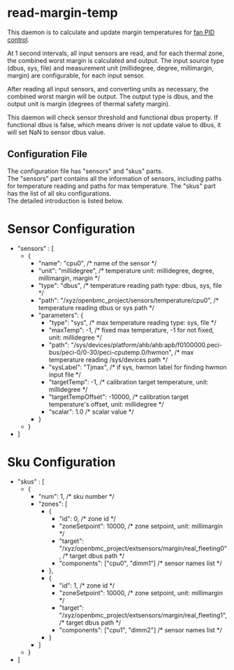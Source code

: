 # read-margin-temp

This daemon is to calculate and update margin temperatures for
[fan PID control](https://github.com/openbmc/phosphor-pid-control).   

At 1 second intervals, all input sensors are read, and for each thermal zone, the combined worst margin is calculated and output.
The input source type (dbus, sys, file) and measurement unit (millidegree, degree, millimargin, margin) are configurable, for each input sensor.

After reading all input sensors, and converting units as necessary, the combined worst margin will be output.
The output type is dbus, and the output unit is margin (degrees of thermal safety margin).

This daemon will check sensor threshold and functional dbus property.
If functional dbus is false, which means driver is not update value to dbus, 
it will set NaN to sensor dbus value.

## Configuration File

The configuration file has "sensors" and "skus" parts.  
The "sensors" part contains all the information of sensors,
including paths for temperature reading and paths for max temperature.
The "skus" part has the list of all sku configurations.  
The detailed introduction is listed below.

# Sensor Configuration

* "sensors" : [
    * {
        * "name": "cpu0",           /* name of the sensor */
        * "unit": "millidegree",    /* temperature unit: millidegree, degree, millimargin, margin */
        * "type": "dbus",           /* temperature reading path type: dbus, sys, file */
        * "path": "/xyz/openbmc_project/sensors/temperature/cpu0",   /* temperature reading dbus or sys path */
        * "parameters": {
            * "type": "sys",        /* max temperature reading type: sys, file */
            * "maxTemp": -1,        /* fixed max temperature, -1 for not fixed, unit: millidegree */
            * "path": "/sys/devices/platform/ahb/ahb:apb/f0100000.peci-bus/peci-0/0-30/peci-cputemp.0/hwmon",
                                    /* max temperature reading /sys/devices path */
            * "sysLabel": "Tjmax",  /* if sys, hwmon label for finding hwmon input file */
            * "targetTemp": -1,     /* calibration target temperature, unit: millidegree */
            * "targetTempOffset": -10000,   /* calibration target temperature's offset, unit: millidegree */
            * "scalar": 1.0         /* scalar value */
        * }
    * }
* ]

# Sku Configuration

* "skus" : [
    * {
        * "num": 1,           /* sku number */
        * "zones": [
            * {
                * "id": 0,    /* zone id */
                * "zoneSetpoint": 10000,  /* zone setpoint, unit: millimargin */
                * "target": "/xyz/openbmc_project/extsensors/margin/real_fleeting0", /* target dbus path */
                * "components": ["cpu0", "dimm1"]
                            /* sensor names list */
            * },
            * {
                * "id": 1,    /* zone id */
                * "zoneSetpoint": 10000,  /* zone setpoint, unit: millimargin */
                * "target": "/xyz/openbmc_project/extsensors/margin/real_fleeting1", /* target dbus path */
                * "components": ["cpu1", "dimm2"]
                            /* sensor names list */
            * }
        * ]
    * }
* ]
